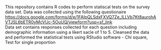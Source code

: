 This repository contains R codes to perform statiscal tests on the survey data set.
Data was collected using the following questionaire </br> 
https://docs.google.com/forms/d/e/1FAIpQLSdxFXVQ7Ze_lLLVb7Kt8aurohAVTJSL6bETR0yMcVUc-5OuUQ/viewform?usp=sf_link </br>
Data set contains responses collected for each question including demographic information using a likert sacle of 1 to 5. 
Cleansed the data and performed the statistical tests using RStudio software - Chi square, Test for single proportion 
